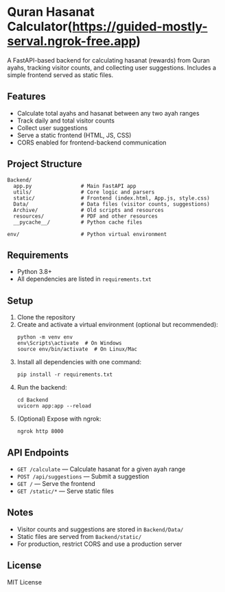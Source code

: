 # Quran Hasanat Calculator(https://guided-mostly-serval.ngrok-free.app)

A FastAPI-based backend for calculating hasanat (rewards) from Quran ayahs, tracking visitor counts, and collecting user suggestions. Includes a simple frontend served as static files.

## Features
- Calculate total ayahs and hasanat between any two ayah ranges
- Track daily and total visitor counts
- Collect user suggestions
- Serve a static frontend (HTML, JS, CSS)
- CORS enabled for frontend-backend communication

## Project Structure
```
Backend/
  app.py                # Main FastAPI app
  utils/                # Core logic and parsers
  static/               # Frontend (index.html, App.js, style.css)
  Data/                 # Data files (visitor counts, suggestions)
  Archive/              # Old scripts and resources
  resources/            # PDF and other resources
  __pycache__/          # Python cache files

env/                    # Python virtual environment
```

## Requirements
- Python 3.8+
- All dependencies are listed in `requirements.txt`

## Setup
1. Clone the repository
2. Create and activate a virtual environment (optional but recommended):
   ```
   python -m venv env
   env\Scripts\activate  # On Windows
   source env/bin/activate  # On Linux/Mac
   ```
3. Install all dependencies with one command:
   ```
   pip install -r requirements.txt
   ```
4. Run the backend:
   ```
   cd Backend
   uvicorn app:app --reload
   ```
5. (Optional) Expose with ngrok:
   ```
   ngrok http 8000
   ```

## API Endpoints
- `GET /calculate` — Calculate hasanat for a given ayah range
- `POST /api/suggestions` — Submit a suggestion
- `GET /` — Serve the frontend
- `GET /static/*` — Serve static files

## Notes
- Visitor counts and suggestions are stored in `Backend/Data/`
- Static files are served from `Backend/static/`
- For production, restrict CORS and use a production server

## License
MIT License
